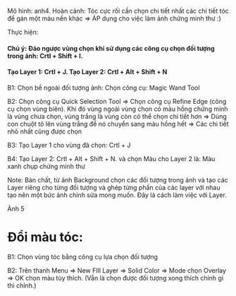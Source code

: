 Mô hình:
anh4.
Hoàn cảnh: Tóc cực rối cần chọn chi tiết nhất các chi tiết tóc để gán một màu nền khác => ÁP dụng cho việc làm ảnh chứng minh thư :)

Thực hiện: 

#### Chú ý: Đảo ngược vùng chọn khi sử dụng các công cụ chọn đối tượng trong ảnh: Crtl + Shift + I. 
#### Tạo Layer 1: Crtl + J. Tạo Layer 2: Crtl + Alt + Shift + N

B1: Chọn bề ngoài đối tượng ảnh: Chọn công cụ: Magic Wand Tool

B2: Chọn công cụ Quick Selection Tool => Chọn công cụ Refine Edge (công cụ chọn vùng biên). Khi đó vùng ngoài vùng chọn có màu hồng chứng minh là vùng chưa chọn, vùng trắng là vùng còn có thể chọn chi tiết hơn => Dùng con chuột tô lên vùng trắng để nó chuyển sang màu hồng hết => Các chi tiết nhỏ nhất cũng được chọn

B3: Tạo Layer 1 cho vùng đã chọn: Crtl + J

B4: Tạo Layer 2: Crtl + Alt + Shift + N. và chọn Màu cho Layer 2 là: Màu xanh chụp chứng minh thư

Note: Bản chất, từ ảnh Background chọn các đối tượng trong ảnh và tạo các Layer riêng cho từng đối tượng và ghép từng phần của các layer với nhau tạo nên một bức ảnh chỉnh sửa mong muốn. Đây là cách làm việc với Layer. 

Ảnh 5

# Đổi màu tóc:

B1: Chọn vùng tóc bằng công cụ lựa chọn đối tượng

B2: Trên thanh Menu => New FIll Layer => Solid Color => Mode chọn Overlay => OK chọn màu tùy thích.
(Vẫn là chọn được đối tượng xong thích chỉnh gì thì chỉnh.)
